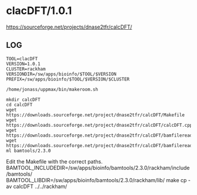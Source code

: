 clacDFT/1.0.1
========================

<https://sourceforge.net/projects/dnase2tfr/calcDFT/>

LOG
---

    TOOL=clacDFT
    VERSION=1.0.1
    CLUSTER=rackham
    VERSIONDIR=/sw/apps/bioinfo/$TOOL/$VERSION
    PREFIX=/sw/apps/bioinfo/$TOOL/$VERSION/$CLUSTER

    /home/jonass/uppmax/bin/makeroom.sh

    mkdir calcDFT
    cd calcDFT
    wget https://downloads.sourceforge.net/project/dnase2tfr/calcDFT/Makefile
    wget https://downloads.sourceforge.net/project/dnase2tfr/calcDFT/calcDFT.cpp
    wget https://downloads.sourceforge.net/project/dnase2tfr/calcDFT/bamfilereader.h
    wget https://downloads.sourceforge.net/project/dnase2tfr/calcDFT/bamfilereader.cpp
    ml bamtools/2.3.0
Edit the Makefile with the correct paths.
    BAMTOOL_INCLUDEDIR=/sw/apps/bioinfo/bamtools/2.3.0/rackham/include/bamtools/
    BAMTOOL_LIBDIR=/sw/apps/bioinfo/bamtools/2.3.0/rackham/lib/
    make
    cp -av calcDFT ../../rackham/
